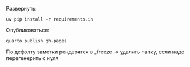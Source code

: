 Развернуть:

```
uv pip install -r requirements.in
```

Опубликоваться:

```
quarto publish gh-pages
```

По дефолту заметки рендерятся в _freeze → удалить папку, если надо перегенерить с нуля
